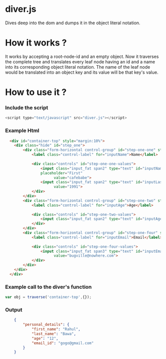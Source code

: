 # diver.js
Dives deep into the dom and dumps it in the object literal notation.

# How it works ?
It works by accepting a root-node-id and an empty object. Now it traverses the complete tree and translates every leaf node having an id and a name into its corresponding object literal notation. The name of the leaf node would be translated into an object key and its value will be that key's value.
 
# How to use it ?

### Include the script
```javascript
<script type="text/javascript" src="diver.js"></script>
```

### Example Html
```html
  <div id="container-top" style="margin:10%">
    <div class="hide" id="step_one">
        <div class="form-horizontal control-group" id="step-one-one" style="margin-left: -118px">
            <label class="control-label" for="inputName">Name</label>
     
            <div class="controls" id="step-one-one-values">
                <input class="input_fat span2" type="text" id="inputName" name="first_name" group="personal_details"
                placeholder="First"
                      value="cafebabe">
                <input class="input_fat span2" type="text" id="inputLastName" name="last_name" group="personal_details" placeholder="Last"
                      value="1991">
            </div>
        </div>
        <div class="form-horizontal control-group" id="step-one-two" style="margin-left: -118px">
            <label class="control-label" for="inputAge">Age</label>
     
            <div class="controls" id="step-one-two-values">
                <input class="input_fat span2" type="text" id="inputAge" name="age" group="personal_details" placeholder="Age" value="21">
            </div>
        </div>
        <div class="form-horizontal control-group" id="step-one-four" style="margin-left: -118px">
            <label class="control-label" for="inputEmail">Email</label>
     
            <div class="controls" id="step-one-four-values">
                <input class="input_fat span3" type="text" id="inputEmail" name="email_id" group="personal_details" placeholder="Email"
                      value="bugville@nowhere.com">
            </div>
        </div>
    </div>
  </div>
```

### Example call to the diver's function
```javascript
var obj = traverse('container-top',{});
```
### Output
```json
    {
        "personal_details": {
            "first_name": "Rahul",
            "last_name": "Bawa",
            "age": "12",
            "email_id": "gogo@gmail.com"
        }
    }

```
